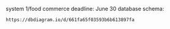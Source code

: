 system 1/food commerce deadline: June 30
database schema: 
```bash
https://dbdiagram.io/d/661fa65f03593b6b613897fa
```

